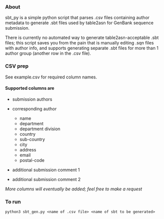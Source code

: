 ### About

sbt_py is a simple python script that parses .csv files containing author metadata to generate .sbt files used by table2asn for GenBank sequence submission. 

There is currently no automated way to generate table2asn-acceptable .sbt files; this script saves you from the pain that is manually editing .sqn files with author info, and supports generating separate .sbt files for more than 1 author group (another row in the .csv file). 


### CSV prep

See example.csv for required column names.

#### Supported columns are 
* submission authors

* corresponding author
    * name
    * department
    * department division
    * country
    * sub-country
    * city
    * address
    * email
    * postal-code

* additional submission comment 1
* additional submission comment 2


*More columns will eventually be added; feel free to make a request*

### To run 

`python3 sbt_gen.py <name of .csv file> <name of sbt to be generated>`


